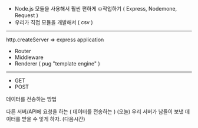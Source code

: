 - Node.js 모듈을 사용해서 훨씬 편하게 ㅁ작업하기 ( Express, Nodemone, Request )
- 우리가 직접 모듈을 개발해서 ( csv )

---

http.createServer => express application

- Router
- Middleware
- Renderer ( pug "template engine" )

---

- GET
- POST

데이터를 전송하는 방법

다른 서버/API에 요청을 하는 ( 데이터를 전송하는 ) (오늘)
우리 서버가 남들이 보낸 데이터를 받을 수 잏게 하자. (다음시간)
